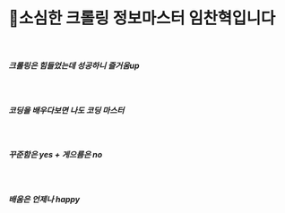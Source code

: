 <h1>🙂소심한 크롤링 정보마스터 임찬혁입니다</h1>
<br>
 <h5>크롤링은 힘들었는데 성공하니 즐거움up </h5>
<br>
 <h5>코딩을 배우다보면 나도 코딩 마스터 </h5>
<br>
 <h5>꾸준함은 yes + 게으름은 no </h5>
<br>
<h5> 배움은 언제나 happy  </h5>

